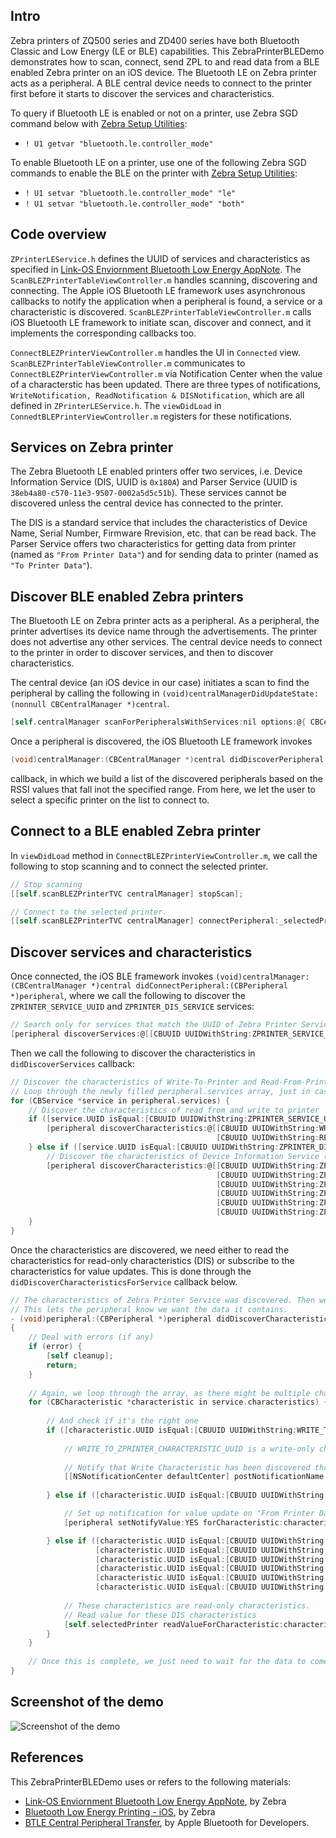 ## Intro
Zebra printers of ZQ500 series and ZD400 series have both Bluetooth Classic and Low Energy (LE or BLE) capabilities. This ZebraPrinterBLEDemo demonstrates how to scan, connect, send ZPL to and read data from a BLE enabled Zebra printer on an iOS device. The Bluetooth LE on Zebra printer acts as a peripheral. A BLE central device needs to connect to the printer first before it starts to discover the services and characteristics.

To query if Bluetooth LE is enabled or not on a printer, use Zebra SGD command below with [Zebra Setup Utilities](https://www.zebra.com/us/en/products/software/barcode-printers/zebralink/zebra-setup-utility.html):
* `! U1 getvar "bluetooth.le.controller_mode"`

To enable Bluetooth LE on a printer, use one of the following Zebra SGD commands to enable the BLE on the printer with [Zebra Setup Utilities](https://www.zebra.com/us/en/products/software/barcode-printers/zebralink/zebra-setup-utility.html):
* `! U1 setvar "bluetooth.le.controller_mode" "le"`
* `! U1 setvar "bluetooth.le.controller_mode" "both"`

## Code overview
`ZPrinterLEService.h` defines the UUID of services and characteristics as specified in [Link-OS Enviornment Bluetooth Low Energy AppNote](https://www.zebra.com/content/dam/zebra/software/en/application-notes/AppNote-BlueToothLE-v4.pdf). The `ScanBLEZPrinterTableViewController.m` handles scanning, discovering and connecting. The Apple iOS Bluetooth LE framework uses asynchronous callbacks to notify the application when a peripheral is found, a service or a characteristic is discovered. `ScanBLEZPrinterTableViewController.m` calls iOS Bluetooth LE framework to initiate scan, discover and connect, and it implements the corresponding callbacks too.

`ConnectBLEZPrinterViewController.m` handles the UI in `Connected` view. `ScanBLEZPrinterTableViewController.m` communicates to `ConnectBLEZPrinterViewController.m` via Notification Center when the value of a characterstic has been updated. There are three types of notifications, `WriteNotification, ReadNotification & DISNotification`, which are all defined in `ZPrinterLEService.h`. The `viewDidLoad` in `ConnedtBLEPrinterViewController.m` registers for these notifications.

## Services on Zebra printer
The Zebra Bluetooth LE enabled printers offer two services, i.e. Device Information Service (DIS, UUID is `0x180A`) and Parser Service (UUID is `38eb4a80-c570-11e3-9507-0002a5d5c51b`). These services cannot be discovered unless the central device has connected to the printer.

The DIS is a standard service that includes the characteristics of Device Name, Serial Number, Firmware Rrevision, etc. that can be read back. The Parser Service offers two characteristics for getting data from printer (named as `"From Printer Data"`) and for sending data to printer (named as `"To Printer Data"`). 

## Discover BLE enabled Zebra printers
The Bluetooth LE on Zebra printer acts as a peripheral. As a peripheral, the printer advertises its device name through the advertisements. The printer does not advertise any other services. The central device needs to connect to the printer in order to discover services, and then to discover characteristics. 

The central device (an iOS device in our case) initiates a scan to find the peripheral by calling the following in `(void)centralManagerDidUpdateState:(nonnull CBCentralManager *)central`.
```Objective-C
[self.centralManager scanForPeripheralsWithServices:nil options:@{ CBCentralManagerScanOptionAllowDuplicatesKey : @YES }];
```
Once a peripheral is discovered, the iOS Bluetooth LE framework invokes
```Objective-C
(void)centralManager:(CBCentralManager *)central didDiscoverPeripheral:(CBPeripheral *)peripheral advertisementData:(NSDictionary *)advertisementData RSSI:(NSNumber *)RSSI
```
callback, in which we build a list of the discovered peripherals based on the RSSI values that fall inot the specified range. From here, we let the user to select a specific printer on the list to connect to.

## Connect to a BLE enabled Zebra printer
In `viewDidLoad` method in `ConnectBLEZPrinterViewController.m`, we call the following to stop scanning and to connect the selected printer.
```Objective-C
// Stop scanning
[[self.scanBLEZPrinterTVC centralManager] stopScan];

// Connect to the selected printer.
[[self.scanBLEZPrinterTVC centralManager] connectPeripheral:_selectedPrinter options:nil];
```

## Discover services and characteristics
Once connected, the iOS BLE framework invokes `(void)centralManager:(CBCentralManager *)central didConnectPeripheral:(CBPeripheral *)peripheral`, where we call the following to discover the `ZPRINTER_SERVICE_UUID` and `ZPRINTER_DIS_SERVICE` services:
```Objective-C
// Search only for services that match the UUID of Zebra Printer Service and the UUID of Device Information Service
[peripheral discoverServices:@[[CBUUID UUIDWithString:ZPRINTER_SERVICE_UUID], [CBUUID UUIDWithString:ZPRINTER_DIS_SERVICE]]];
```
Then we call the following to discover the characteristics in `didDiscoverServices` callback:
```Objective-C
// Discover the characteristics of Write-To-Printer and Read-From-Printer.
// Loop through the newly filled peripheral.services array, just in case there's more than one service.
for (CBService *service in peripheral.services) {
    // Discover the characteristics of read from and write to printer
    if ([service.UUID isEqual:[CBUUID UUIDWithString:ZPRINTER_SERVICE_UUID]]) {
        [peripheral discoverCharacteristics:@[[CBUUID UUIDWithString:WRITE_TO_ZPRINTER_CHARACTERISTIC_UUID],
                                              [CBUUID UUIDWithString:READ_FROM_ZPRINTER_CHARACTERISTIC_UUID]] forService:service];
    } else if ([service.UUID isEqual:[CBUUID UUIDWithString:ZPRINTER_DIS_SERVICE]]) {
        // Discover the characteristics of Device Information Service (DIS)
        [peripheral discoverCharacteristics:@[[CBUUID UUIDWithString:ZPRINTER_DIS_CHARAC_MODEL_NAME],
                                              [CBUUID UUIDWithString:ZPRINTER_DIS_CHARAC_SERIAL_NUMBER],
                                              [CBUUID UUIDWithString:ZPRINTER_DIS_CHARAC_FIRMWARE_REVISION],
                                              [CBUUID UUIDWithString:ZPRINTER_DIS_CHARAC_HARDWARE_REVISION],
                                              [CBUUID UUIDWithString:ZPRINTER_DIS_CHARAC_SOFTWARE_REVISION],
                                              [CBUUID UUIDWithString:ZPRINTER_DIS_CHARAC_MANUFACTURER_NAME]] forService:service];
    }
}
```
Once the characteristics are discovered, we need either to read the characteristics for read-only characteristics (DIS) or subscribe to the characteristics for value updates. This is done through the `didDiscoverCharacteristicsForService` callback below.

```Objective-C
// The characteristics of Zebra Printer Service was discovered. Then we want to subscribe to the characteristics.
// This lets the peripheral know we want the data it contains.
- (void)peripheral:(CBPeripheral *)peripheral didDiscoverCharacteristicsForService:(CBService *)service error:(NSError *)error
{
    // Deal with errors (if any)
    if (error) {
        [self cleanup];
        return;
    }
    
    // Again, we loop through the array, as there might be multiple characteristics in service.
    for (CBCharacteristic *characteristic in service.characteristics) {
        
        // And check if it's the right one
        if ([characteristic.UUID isEqual:[CBUUID UUIDWithString:WRITE_TO_ZPRINTER_CHARACTERISTIC_UUID]]) {
            
            // WRITE_TO_ZPRINTER_CHARACTERISTIC_UUID is a write-only characteristic
            
            // Notify that Write Characteristic has been discovered through the Notification Center
            [[NSNotificationCenter defaultCenter] postNotificationName:ZPRINTER_WRITE_NOTIFICATION object:self userInfo:@{@"Characteristic":characteristic}];
            
        } else if ([characteristic.UUID isEqual:[CBUUID UUIDWithString:READ_FROM_ZPRINTER_CHARACTERISTIC_UUID]]) {

            // Set up notification for value update on "From Printer Data" characteristic, i.e. READ_FROM_ZPRINTER_CHARACTERISTIC_UUID.
            [peripheral setNotifyValue:YES forCharacteristic:characteristic];

        } else if ([characteristic.UUID isEqual:[CBUUID UUIDWithString:ZPRINTER_DIS_CHARAC_MODEL_NAME]] ||
                   [characteristic.UUID isEqual:[CBUUID UUIDWithString:ZPRINTER_DIS_CHARAC_SERIAL_NUMBER]] ||
                   [characteristic.UUID isEqual:[CBUUID UUIDWithString:ZPRINTER_DIS_CHARAC_FIRMWARE_REVISION]] ||
                   [characteristic.UUID isEqual:[CBUUID UUIDWithString:ZPRINTER_DIS_CHARAC_HARDWARE_REVISION]] ||
                   [characteristic.UUID isEqual:[CBUUID UUIDWithString:ZPRINTER_DIS_CHARAC_SOFTWARE_REVISION]] ||
                   [characteristic.UUID isEqual:[CBUUID UUIDWithString:ZPRINTER_DIS_CHARAC_MANUFACTURER_NAME]]) {
            
            // These characteristics are read-only characteristics.
            // Read value for these DIS characteristics
            [self.selectedPrinter readValueForCharacteristic:characteristic];
        }
    }
    
    // Once this is complete, we just need to wait for the data to come in or to send ZPL to printer.
}
```

## Screenshot of the demo
![Screenshot of the demo](https://github.com/Zebra/LinkOS-iOS-Samples/blob/ZebraPrinterBLEDemo/ZebraPrinterBLEDemo/ZebraPrinterBLEDemo.png)


## References
This ZebraPrinterBLEDemo uses or refers to the following materials:
* [Link-OS Enviornment Bluetooth Low Energy AppNote](https://www.zebra.com/content/dam/zebra/software/en/application-notes/AppNote-BlueToothLE-v4.pdf), by Zebra
* [Bluetooth Low Energy Printing - iOS](https://km.zebra.com/resources/sites/ZEBRA/content/live/WHITE_PAPERS/0/WH146/en_US/BluetoothLowEnergyPrinting_iOS.pdf), by Zebra
* [BTLE Central Peripheral Transfer](https://developer.apple.com/library/content/samplecode/BTLE_Transfer/Introduction/Intro.html#//apple_ref/doc/uid/DTS40012927-Intro-DontLinkElementID_2), by Apple Bluetooth for Developers.
